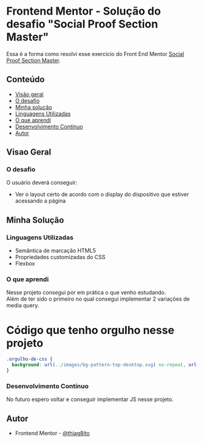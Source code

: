 # Frontend Mentor - Solução do desafio "Social Proof Section Master"

Essa é a forma como resolvi esse exercicio do Front End Mentor [Social Proof Section Master](https://www.frontendmentor.io/challenges/social-proof-section-6e0qTv_bA). 

## Conteúdo

  - [Visão geral](#visao-geral)
  - [O desafio](#o-desafio)
  - [Minha solução](#minha-solução)
  - [Linguagens Utilizadas](#linguagens-utilizadas)
  - [O que aprendi](#o-que-aprendi)
  - [Desenvolvimento Contínuo](#desenvolvimento-contínuo)
  - [Autor](#autor)


## Visao Geral

### O desafio

O usuário deverá conseguir:

- Ver o layout certo de acordo com o display do dispositivo que estiver acessando a página

## Minha Solução

### Linguagens Utilizadas

- Semântica de marcação HTML5
- Propriedades customizadas do CSS  
- Flexbox

### O que aprendi

Nesse projeto consegui por em prática o que venho estudando. <br>
Além de ter sido o primeiro no qual consegui implementar 2 variações de media query.



<h1>Código que tenho orgulho nesse projeto</h1>

```css
.orgulho-de-css {
  background: url(../images/bg-pattern-top-desktop.svg) no-repeat, url(../images/bg-pattern-bottom-desktop.svg) no-repeat right bottom;
}
```

### Desenvolvimento Contínuo

No futuro espero voltar e conseguir implementar JS nesse projeto.

## Autor

- Frontend Mentor - [@thiag8ito](https://www.frontendmentor.io/profile/thiag8ito)
